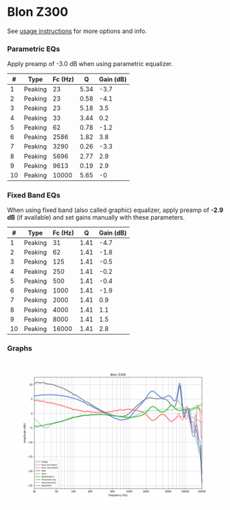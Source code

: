 # Blon Z300
See [usage instructions](https://github.com/jaakkopasanen/AutoEq#usage) for more options and info.

### Parametric EQs
Apply preamp of -3.0 dB when using parametric equalizer.

|   # | Type    |   Fc (Hz) |    Q |   Gain (dB) |
|-----|---------|-----------|------|-------------|
|   1 | Peaking |        23 | 5.34 |        -3.7 |
|   2 | Peaking |        23 | 0.58 |        -4.1 |
|   3 | Peaking |        23 | 5.18 |         3.5 |
|   4 | Peaking |        33 | 3.44 |         0.2 |
|   5 | Peaking |        62 | 0.78 |        -1.2 |
|   6 | Peaking |      2586 | 1.82 |         3.8 |
|   7 | Peaking |      3290 | 0.26 |        -3.3 |
|   8 | Peaking |      5696 | 2.77 |         2.9 |
|   9 | Peaking |      9613 | 0.19 |         2.9 |
|  10 | Peaking |     10000 | 5.65 |        -0   |

### Fixed Band EQs
When using fixed band (also called graphic) equalizer, apply preamp of **-2.9 dB** (if available) and set gains manually with these parameters.

|   # | Type    |   Fc (Hz) |    Q |   Gain (dB) |
|-----|---------|-----------|------|-------------|
|   1 | Peaking |        31 | 1.41 |        -4.7 |
|   2 | Peaking |        62 | 1.41 |        -1.8 |
|   3 | Peaking |       125 | 1.41 |        -0.5 |
|   4 | Peaking |       250 | 1.41 |        -0.2 |
|   5 | Peaking |       500 | 1.41 |        -0.4 |
|   6 | Peaking |      1000 | 1.41 |        -1.9 |
|   7 | Peaking |      2000 | 1.41 |         0.9 |
|   8 | Peaking |      4000 | 1.41 |         1.1 |
|   9 | Peaking |      8000 | 1.41 |         1.5 |
|  10 | Peaking |     16000 | 1.41 |         2.8 |

### Graphs
![](./Blon%20Z300.png)
